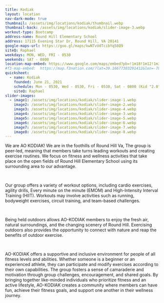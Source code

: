 ```yaml
---
title: Kodiak
layout: location
nav-dark-mode: true
thumbnail: /assets/img/locations/kodiak/thumbnail.webp
thumbnail-back: /assets/img/locations/kodiak/slider-image-3.webp
workout-type: Bootcamp
address-name: Round Hill Elementary School
address: 17115 Evening Star Dr, Round Hill, VA 20141
google-maps-url: https://goo.gl/maps/kwNTvUdTcibYq58Q9
siteQ: Raphael
weekdays: MON, WED, FRI - 0530
weekends: SAT - 0800
location-map-embed: https://www.google.com/maps/embed?pb=!1m18!1m12!1m3!1d3094.3290065200113!2d-77.7624685!3d39.1444979!2m3!1f0!2f0!3f0!3m2!1i1024!2i768!4f13.1!3m3!1m2!1s0x89b60fb4000352dd%3A0x2656ba275d9aa2e5!2sRound%20Hill%20Elementary%20School!5e0!3m2!1sen!2sus!4v1693527145365!5m2!1sen!2sus
#f3-map-embed:  https://map.f3nation.com/?lat=39.16677303291412&lon=-78.15840661175892&zoom=16
quicksheet:
  - name: Kodiak
    founded: June 21, 2021
    schedule: Mon - 0530, Wed - 0530, Fri - 0530, Sat - 0800 (Kid "2.0" friendly)
    siteQ: Raphael
slider-images:
  - image1: /assets/img/locations/kodiak/slider-image-1.webp
    image2: /assets/img/locations/kodiak/slider-image-2.webp
    image3: /assets/img/locations/kodiak/slider-image-4.webp
    image4: /assets/img/locations/kodiak/slider-image-3.webp
    image5: /assets/img/locations/kodiak/slider-image-5.webp
    image6: /assets/img/locations/kodiak/slider-image-6.webp
    image7: /assets/img/locations/kodiak/slider-image-7.webp
    image8: /assets/img/locations/kodiak/slider-image-8.webp
---
```


We are AO KODIAK! We are in the foothills of Round Hill Va,
The group is peer-led, meaning that members take turns leading workouts and creating exercise routines. We focus on fitness and wellness activities that take place on the open fields of Round Hill Elementary School using its surrounding area to our advantage.

<br />

Our group offers a variety of workout options, including cardio exercises, agility drills, Every minute on the minute (EMOM) and High-Intensity Interval Training (HIIT). Workouts may involve activities such as running, bodyweight exercises, circuit training, and team-based challenges.

<br />

Being held outdoors allows AO-KODIAK members to enjoy the fresh air, natural surroundings, and the changing scenery of Round Hill. Exercising outdoors also provides the opportunity to connect with nature and reap the benefits of outdoor exercise.

<br />

AO-KODIAK offers a supportive and inclusive environment for people of all fitness levels and abilities. Whether someone is a beginner or an experienced athlete, they can participate and modify exercises according to their own capabilities. The group fosters a sense of camaraderie and motivation through group challenges, encouragement, and shared goals. By bringing together like-minded individuals who prioritize fitness and an active lifestyle, AO-KODIAK creates a community where members can have fun, achieve their fitness goals, and support one another in their wellness journey.
